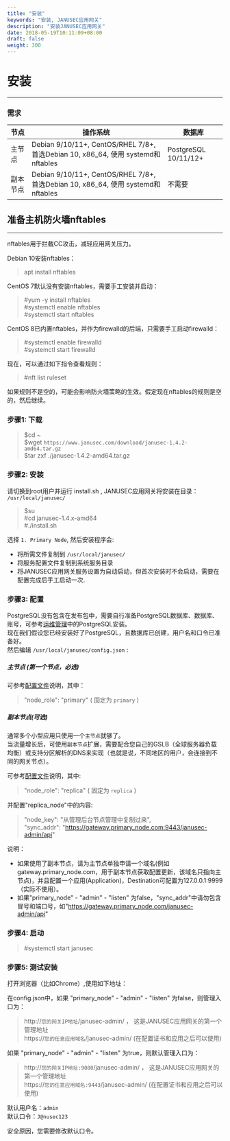 ```yaml
---
title: "安装"
keywords: "安装, JANUSEC应用网关"
description: "安装JANUSEC应用网关"
date: 2018-05-19T10:11:09+08:00
draft: false
weight: 300
---
```


# 安装
----

### 需求

| 节点      | 操作系统   | 数据库 |
|----------|--------------------------------------------------------------------------------|-----------------------|
| 主节点    | Debian 9/10/11+, CentOS/RHEL 7/8+, 首选Debian 10, x86_64, 使用 systemd和nftables   | PostgreSQL 10/11/12+  |   
| 副本节点  | Debian 9/10/11+, CentOS/RHEL 7/8+, 首选Debian 10, x86_64, 使用 systemd和nftables   | 不需要 |  



## 准备主机防火墙nftables  
----
nftables用于拦截CC攻击，减轻应用网关压力。  

Debian 10安装nftables：  

> apt install nftables   

CentOS 7默认没有安装nftables，需要手工安装并启动：  

> #yum -y install nftables  
> #systemctl enable nftables  
> #systemctl start nftables  

CentOS 8已内置nftables，并作为firewalld的后端，只需要手工启动firewalld：  

> #systemctl enable firewalld  
> #systemctl start firewalld  

现在，可以通过如下指令查看规则：  

> #nft list ruleset  

如果规则不是空的，可能会影响防火墙策略的生效。假定现在nftables的规则是空的，然后继续。  


### 步骤1: 下载
> $cd ~  
> $wget `https://www.janusec.com/download/janusec-1.4.2-amd64.tar.gz`  
> $tar zxf ./janusec-1.4.2-amd64.tar.gz  

### 步骤2: 安装
请切换到root用户并运行 install.sh , JANUSEC应用网关将安装在目录： `/usr/local/janusec/ ` 

> $su   
> #cd janusec-1.4.x-amd64   
> #./install.sh   

选择 `1. Primary Node`, 然后安装程序会:   

* 将所需文件复制到 `/usr/local/janusec/`   
* 将服务配置文件复制到系统服务目录   
* 将JANUSEC应用网关服务设置为自动启动，但首次安装时不会启动，需要在配置完成后手工启动一次.   

### 步骤3: 配置 
PostgreSQL没有包含在发布包中，需要自行准备PostgreSQL数据库、数据库、账号，可参考[运维管理](/cn/operation-management/)中的PostgreSQL安装。   
现在我们假设您已经安装好了PostgreSQL，且数据库已创建，用户名和口令已准备好。  
然后编辑 `/usr/local/janusec/config.json` :

##### 主节点 (第一个节点，必选)

可参考[配置文件](/cn/configuration/)说明，其中：  

> "node_role": "primary"  ( 固定为 `primary` )   


##### 副本节点(可选)  
通常多个小型应用只使用一个`主节点`就够了。  
当流量增长后，可使用`副本节点`扩展，需要配合您自己的GSLB（全球服务器负载均衡）或支持分区解析的DNS来实现（也就是说，不同地区的用户，会连接到不同的网关节点）。  

可参考[配置文件](/cn/configuration/)说明，其中:  

> "node_role": "replica"  ( 固定为 `replica` )  

并配置"replica_node"中的内容:  

> "node_key": "从管理后台节点管理中复制过来",   
> "sync_addr": "https://gateway.primary_node.com:9443/janusec-admin/api"  

说明：  
* 如果使用了副本节点，请为主节点单独申请一个域名(例如gateway.primary_node.com，用于副本节点获取配置更新，该域名只指向主节点)，并且配置一个应用(Application)，Destination可配置为127.0.0.1:9999 （实际不使用）。  
* 如果"primary_node" - "admin" - "listen" 为false，"sync_addr"中请勿包含冒号和端口号，如"https://gateway.primary_node.com/janusec-admin/api"   

### 步骤4: 启动
> #systemctl start janusec  

### 步骤5: 测试安装
打开浏览器（比如Chrome）,使用如下地址：

在config.json中，如果 "primary_node" - "admin" - "listen" 为false，则管理入口为： 

> http://`您的网关IP地址`/janusec-admin/ ， 这是JANUSEC应用网关的第一个管理地址   
> https://`您的任意应用域名`/janusec-admin/ (在配置证书和应用之后可以使用)

如果 "primary_node" - "admin" - "listen" 为true，则默认管理入口为： 

> http://`您的网关IP地址:9080`/janusec-admin/ ， 这是JANUSEC应用网关的第一个管理地址   
> https://`您的任意应用域名:9443`/janusec-admin/ (在配置证书和应用之后可以使用)

默认用户名：`admin`   
默认口令：`J@nusec123`   

安全原因，您需要修改默认口令。  


